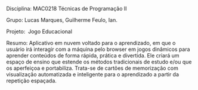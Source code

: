 Disciplina: MAC0218 Técnicas de Programação II

Grupo:​ Lucas Marques, Guilherme Feulo, Ian.

Projeto: ​ Jogo Educacional

Resumo: Aplicativo em nuvem voltado para o aprendizado, em que o usuário irá
interagir com a máquina pelo browser em jogos dinâmicos para aprender conteúdos
de forma rápida, prática e divertida. Ele criará um espaço de ensino que estende os
métodos tradicionais de estudo e/ou que os aperfeiçoa e portabiliza. Trata-se de
cartões de memorização com visualização automatizada e inteligente para o
aprendizado a partir da repetição espaçada.